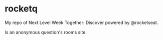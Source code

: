 # rocketq
My repo of Next Level Week Together: Discover powered by @rocketseat.

Is an anonymous question's rooms site.
